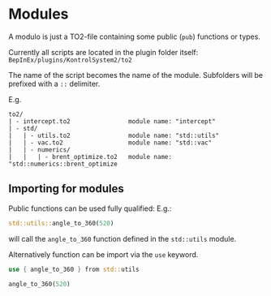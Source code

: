 # Modules

A modulo is just a TO2-file containing some public (`pub`) functions or types.

Currently all scripts are located in the plugin folder itself:
`BepInEx/plugins/KontrolSystem2/to2`

The name of the script becomes the name of the module. Subfolders will be prefixed with a `::` delimiter.

E.g.
```
to2/
| - intercept.to2                module name: "intercept"
| - std/
|   | - utils.to2                module name: "std::utils"
|   | - vac.to2                  module name: "std::vac"
|   | - numerics/
|   |   | - brent_optimize.to2   module name: "std::numerics::brent_optimize
```

## Importing for modules

Public functions can be used fully qualified:
E.g.:
```rust
std::utils::angle_to_360(520)
```
will call the `angle_to_360` function defined in the `std::utils` module.

Alternatively function can be import via the `use` keyword.
```rust
use { angle_to_360 } from std::utils

angle_to_360(520)
```

